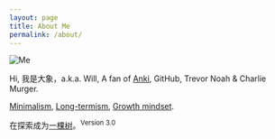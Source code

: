 ```yaml
---
layout: page
title: About Me
permalink: /about/
---
```


![Me](https://i.imgur.com/OJjTJOt.jpg)


Hi, 我是大象，a.k.a. Will, A fan of [Anki](https://github.com/willwang-x/tools/tree/main/tools/anki), GitHub, Trevor Noah & Charlie Murger. 

[Minimalism](https://github.com/willwang-x/all-about-will/blob/master/define/minimalism.md), [Long-termism](https://github.com/willwang-x/workflow), [Growth mindset](https://willwang.cc/2018/10/tenet). 

在探索成为[一棵树](https://willwang.cc/2019/01/life-README)。<sup>Version 3.0 </sup>